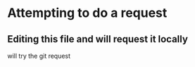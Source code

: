 # Attempting to do a request

## Editing this file and will request it locally

will try the git request
